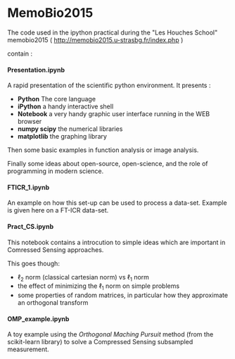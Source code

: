 # MemoBio2015
The code used in the ipython practical during the "Les Houches School" memobio2015 ( http://memobio2015.u-strasbg.fr/index.php ) 

contain :

#### Presentation.ipynb
A rapid presentation of the scientific python environment.
It presents :

 - **Python** The core language
 - **iPython** a handy interactive shell
 - **Notebook** a very handy graphic user interface running in the WEB browser
 - **numpy scipy** the numerical libraries
 - **matplotlib** the graphing library

Then some basic examples in function analysis or image analysis.

Finally some ideas about open-source, open-science, and the role of programming in modern science.

#### FTICR_1.ipynb
An example on how this set-up can be used to process a data-set.
Example is given here on a FT-ICR data-set.

#### Pract_CS.ipynb
This notebook contains a introcution to simple ideas which are important in Comressed Sensing approaches.

This goes though:
 - $\ell_2$ norm (classical cartesian norm) vs $\ell_1$ norm
 - the effect of minimizing the $\ell_1$ norm on simple problems
 - some properties of random matrices, in particular how they approximate an orthogonal transform

#### OMP_example.ipynb
A toy example using the *Orthogonal Maching Pursuit* method (from the scikit-learn library) to solve a Compressed Sensing subsampled measurement.


